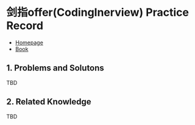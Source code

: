 # 剑指offer(CodingInerview) Practice Record
- [Homepage](https://www.nowcoder.com/ta/coding-interviews)
- [Book]()
## 1. Problems and Solutons
TBD
## 2. Related Knowledge
TBD